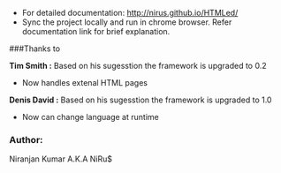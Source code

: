 - For detailed documentation: http://nirus.github.io/HTMLed/
- Sync the project locally and run in chrome browser. Refer documentation link for brief explanation.

###Thanks to

**Tim Smith :**
Based on his sugesstion the framework is upgraded to 0.2
 - Now handles extenal HTML pages

**Denis David :**
Based on his sugesstion the framework is upgraded to 1.0
 - Now can change language at runtime

### Author:

Niranjan Kumar A.K.A NiRu$
